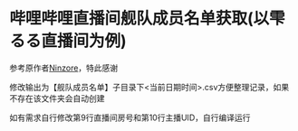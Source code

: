 # 哔哩哔哩直播间舰队成员名单获取(以雫るる直播间为例)
参考原作者[Ninzore](https://github.com/Ninzore/biliLiveGuard/)，特此感谢

修改输出为【舰队成员名单】子目录下<当前日期时间>.csv方便整理记录，如果不存在该文件夹会自动创建

如有需求自行修改第9行直播间房号和第10行主播UID，自行编译运行
